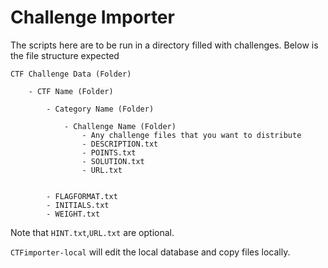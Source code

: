 # Challenge Importer

The scripts here are to be run in a directory filled with challenges. Below is the file structure expected
```
CTF Challenge Data (Folder)

	- CTF Name (Folder)

		- Category Name (Folder)

			- Challenge Name (Folder)
				- Any challenge files that you want to distribute
				- DESCRIPTION.txt
				- POINTS.txt
				- SOLUTION.txt
				- URL.txt
				

		- FLAGFORMAT.txt
		- INITIALS.txt
		- WEIGHT.txt

```
Note that `HINT.txt`,`URL.txt` are optional.

`CTFimporter-local` will edit the local database and copy files locally.
